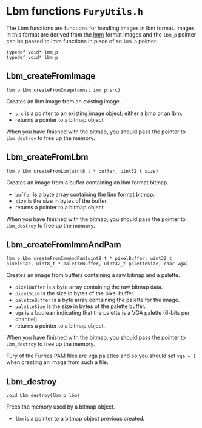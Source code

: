 # Lbm functions `FuryUtils.h`

The Lbm functions are functions for handling images in lbm format. 
Images in this format are derived from the [Imm](imm.md) format images and the `lbm_p` pointer can be passed to Imm functions in place of an `imm_p` pointer.

`typedef void* imm_p`  
`typedef void* lbm_p`

## Lbm_createFromImage

`lbm_p Lbm_createFromImage(const imm_p src)`

Creates an lbm image from an existing image.

- `src` is a pointer to an existing image object; either a bmp or an lbm.
- returns a pointer to a bitmap object

When you have finished with the bitmap, you should pass the pointer to `Lbm_destroy` to free up the memory.

## Lbm_createFromLbm

`lbm_p Lbm_createFromLbm(uint8_t * buffer, uint32_t size)`

Creates an image from a buffer containing an lbm format bitmap.

- `buffer` is a byte array containing the lbm format bitmap.
- `size` is the size in bytes of the buffer.
- returns a pointer to a bitmap object.

When you have finished with the bitmap, you should pass the pointer to `Lbm_destroy` to free up the memory.

## Lbm_createFromImmAndPam

`lbm_p Lbm_createFromImmAndPam(uint8_t * pixelBuffer, uint32_t pixelSize, uint8_t * paletteBuffer, uint32_t paletteSize, char vga)`

Creates an image from buffers containing a raw bitmap and a palette.

- `pixelBuffer` is a byte array containing the raw bitmap data.
- `pixelSize` is the size in bytes of the pixel buffer.
- `paletteBuffer` is a byte array containing the palette for the image.
- `paletteSize` is the size in bytes of the palette buffer.
- `vga` is a boolean indicating that the palette is a VGA palette (6-bits per channel).
- returns a pointer to a bitmap object.

When you have finished with the bitmap, you should pass the pointer to `Lbm_destroy` to free up the memory.

Fury of the Furries PAM files are vga palettes and so you should set `vga = 1` when creating an image from such a file.

## Lbm_destroy

`void Lbm_destroy(lbm_p lbm)`

Frees the memory used by a bitmap object.

- `lbm` is a pointer to a bitmap object previous created.
